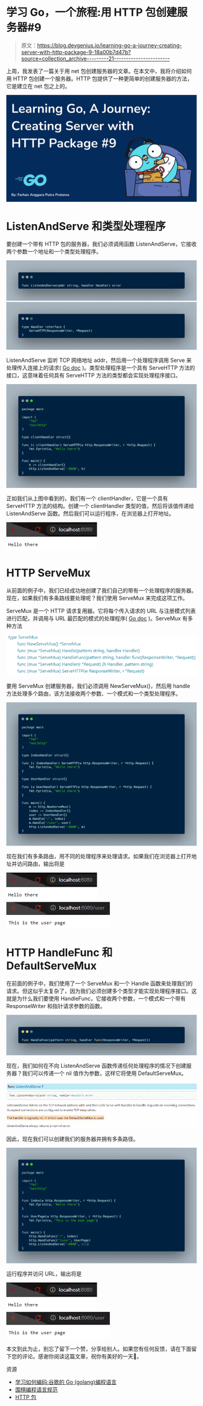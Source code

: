 # 学习 Go，一个旅程:用 HTTP 包创建服务器#9

> 原文：<https://blog.devgenius.io/learning-go-a-journey-creating-server-with-http-package-9-18a00b7d47b?source=collection_archive---------21----------------------->

上周，我发表了一篇关于用 net 包创建服务器的文章。在本文中，我将介绍如何用 HTTP 包创建一个服务器。HTTP 包提供了一种更简单的创建服务器的方法，它是建立在 net 包之上的。

![](img/d8836bac6e25e43bd7d4404ec2423e4b.png)

# ListenAndServe 和类型处理程序

要创建一个带有 HTTP 包的服务器，我们必须调用函数 ListenAndServe，它接收两个参数一个地址和一个类型处理程序。

![](img/ba0b19726fcb9c5bd40ee2b36b45a0b0.png)![](img/cd856401bf33b921be6e07e534535e39.png)

ListenAndServe 监听 TCP 网络地址 addr，然后用一个处理程序调用 Serve 来处理传入连接上的请求( [Go doc](https://pkg.go.dev/net/http#ListenAndServe) )。类型处理程序是一个具有 ServeHTTP 方法的接口，这意味着任何具有 ServeHTTP 方法的类型都会实现处理程序接口。

![](img/1a0a6a99c3c2d5ce651d51348b85769a.png)

正如我们从上图中看到的，我们有一个 clientHandler，它是一个具有 ServeHTTP 方法的结构。创建一个 clientHandler 类型的值，然后将该值传递给 ListenAndServe 函数。然后我们可以运行程序，在浏览器上打开地址。

![](img/af93690390e67e506c59d92306f2930e.png)

# HTTP ServeMux

从前面的例子中，我们已经成功地创建了我们自己的带有一个处理程序的服务器。现在，如果我们有多条路线要处理呢？我们使用 ServeMux 来完成这项工作。

ServeMux 是一个 HTTP 请求复用器。它将每个传入请求的 URL 与注册模式列表进行匹配，并调用与 URL 最匹配的模式的处理程序( [Go doc](https://pkg.go.dev/net/http#ServeMux) )。ServeMux 有多种方法

![](img/a0295e2315a4a8a2a7540ca70225b9c2.png)

要用 ServeMux 创建服务器，我们必须调用 NewServeMux()，然后用 handle 方法处理多个路由，该方法接收两个参数、一个模式和一个类型处理程序。

![](img/06ad7e629e8553e7deb8c1217010f0d1.png)

现在我们有多条路由，用不同的处理程序来处理请求。如果我们在浏览器上打开地址并访问路由，输出将是

![](img/e246ef904ec256e468bdb682f3b2a675.png)![](img/ec2544f0656555e78be9c284a42c3e25.png)

# HTTP HandleFunc 和 DefaultServeMux

在前面的例子中，我们使用了一个 ServeMux 和一个 Handle 函数来处理我们的请求。但这似乎太复杂了，因为我们必须创建多个类型才能实现处理程序接口。这就是为什么我们要使用 HandleFunc，它接收两个参数，一个模式和一个带有 ResponseWriter 和指针请求参数的函数。

![](img/066d405cb37d2dbcd59e769498b3814d.png)

现在，我们如何在不向 ListenAndServe 函数传递任何处理程序的情况下创建服务器？我们可以传递一个 nil 值作为参数，这样它将使用 DefaultServeMux。

![](img/ce64ef9fc34cf87168b3bcebc8f69ab2.png)

因此，现在我们可以创建我们的服务器并拥有多条路径。

![](img/097e52c2328fd4cbdcb20950c9406c47.png)

运行程序并访问 URL，输出将是

![](img/17148dc5bb39980dc66a4d24b3608b23.png)![](img/7f603f4dd930675073d3abaec04f64fc.png)

本文到此为止，别忘了留下一个赞，分享给别人。如果您有任何反馈，请在下面留下您的评论。感谢你阅读这篇文章，祝你有美好的一天👋。

资源

*   [学习如何编码:谷歌的 Go (golang)编程语言](https://www.udemy.com/course/learn-how-to-code/)
*   [围棋编程语言规范](https://go.dev/ref/spec)
*   [HTTP 包](https://pkg.go.dev/net/http)